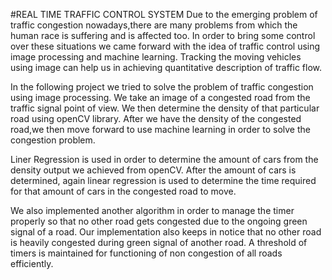 #REAL TIME TRAFFIC CONTROL SYSTEM 
Due to the emerging problem of traffic congestion nowadays,there are many problems
from which the human race is suffering and is affected too. In order to bring some control
over these situations we came forward with the idea of traffic control using image
processing and machine learning. Tracking the moving vehicles using image can help us in
achieving quantitative description of traffic flow.

In the following project we tried to solve the problem of traffic congestion using image
processing. We take an image of a congested road from the traffic signal point of view. We
then determine the density of that particular road using openCV library. After we have the
density of the congested road,we then move forward to use machine learning in order to
solve the congestion problem.

Liner Regression is used in order to determine the amount of cars from the density output
we achieved from openCV. After the amount of cars is determined, again linear regression is
used to determine the time required for that amount of cars in the congested road to move.

We also implemented another algorithm in order to manage the timer properly so that no
other road gets congested due to the ongoing green signal of a road. Our implementation
also keeps in notice that no other road is heavily congested during green signal of another
road. A threshold of timers is maintained for functioning of non congestion of all roads efficiently.
